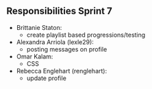 ## Responsibilities Sprint 7
* Brittanie Staton: 
  - create playlist based progressions/testing
* Alexandra Arriola (lexle29): 
  - posting messages on profile
* Omar Kalam:
  - CSS
* Rebecca Englehart (renglehart):
  - update profile
